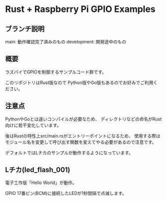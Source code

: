 # Rust + Raspberry Pi GPIO Examples

## ブランチ説明

main: 動作確認完了済みのもの
development: 開発途中のもの

## 概要

ラズパイでGPIOを制御するサンプルコード群です。

このリポジトリはRust版なので
Python版やGo版もあるのでお好みでご利用ください。

## 注意点

PythonやGoとは違いコンパイルが必要なため、
ディレクトリなどの命名がRust向けに若干変化しています。

後はRustの特性上src/main.rsがエントリーポイントになるため、
使用する際はモジュール名を変更して呼び出す関数を変えてやる必要があるので注意です。

デフォルトではLチカのサンプルが動作するようになっています。

## Lチカ(led_flash_001)

電子工作版「Hello World」が動作。

GPIO 17番ピン(BCM)に接続したLEDが1秒間隔で点滅します。


